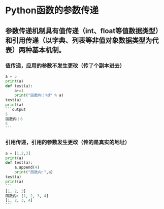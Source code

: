 # Python函数的参数传递

## 参数传递机制具有值传递（int、float等值数据类型）和引用传递（以字典、列表等非值对象数据类型为代表）两种基本机制。

### 值传递，应用的参数不发生更改（传了个副本进去）
```python
a = 5
print(a)
def test(a):
    a+=1
    print("函数内：%d" % a)
test(a)
print(a)
​```output
5
函数内：6
5
​```
```

### 引用传递，引用的参数发生更改（传的是真实的地址）
```python
a = [1,2,3]
print(a)
def test(a):
    a.append(4)
    print("函数内:",a)
test(a)
print(a)
​```
[1, 2, 3]
函数内: [1, 2, 3, 4]
[1, 2, 3, 4]
​```
```
